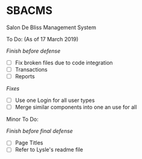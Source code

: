 # SBACMS
Salon De Bliss Management System

To Do: (As of 17 March 2019)

*Finish before defense*
- [ ] Fix broken files due to code integration
- [ ] Transactions
- [ ] Reports

*Fixes*
- [ ] Use one Login for all user types
- [ ] Merge similar components into one an use for all

Minor To Do:

*Finish before final defense*
- [ ] Page Titles
- [ ] Refer to Lysle's readme file
